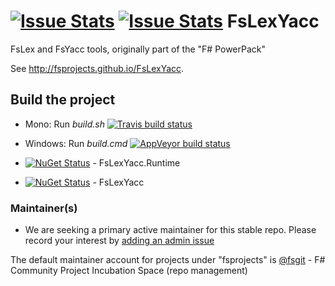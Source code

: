 [![Issue Stats](http://issuestats.com/github/fsprojects/FsLexYacc/badge/pr?style=flat)](http://issuestats.com/github/fsprojects/FsLexYacc)
[![Issue Stats](http://issuestats.com/github/fsprojects/FsLexYacc/badge/issue?style=flat)](http://issuestats.com/github/fsprojects/FsLexYacc)
FsLexYacc
=======================

FsLex and FsYacc tools, originally part of the "F# PowerPack"

See http://fsprojects.github.io/FsLexYacc.

Build the project
-----------------

* Mono: Run *build.sh*  [![Travis build status](https://travis-ci.org/fsprojects/FsLexYacc.svg)](https://travis-ci.org/fsprojects/FsLexYacc)
* Windows: Run *build.cmd* [![AppVeyor build status](https://ci.appveyor.com/api/projects/status/061nqkynrysnyiv7)](https://ci.appveyor.com/project/fsgit/fslexyacc)

* [![NuGet Status](http://img.shields.io/nuget/v/FsLexYacc.Runtime.svg?style=flat)](https://www.nuget.org/packages/FsLexYacc.Runtime/) - FsLexYacc.Runtime
* [![NuGet Status](http://img.shields.io/nuget/v/FsLexYacc.svg?style=flat)](https://www.nuget.org/packages/FsLexYacc/) - FsLexYacc

### Maintainer(s)

- We are seeking a primary active maintainer for this stable repo. Please record your interest by [adding an admin issue](https://github.com/fsprojects/FsProjectsAdmin/issues)

The default maintainer account for projects under "fsprojects" is [@fsgit](https://github.com/fsgit) - F# Community Project Incubation Space (repo management)
